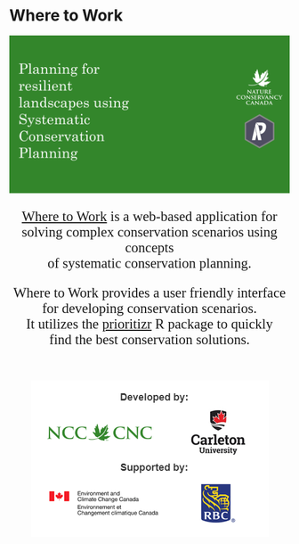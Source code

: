 # Where to Work

<img src="man/figures/home_header.png"/>

<center>
<p style="font-family:century; font-size: 25px">
<a href="https://ncc.carleton.ca/">Where to Work</a> is a web-based
application for <br /> solving complex conservation scenarios using
concepts <br /> of systematic conservation planning.
</p>
<p style="font-family:century; font-size: 25px">
Where to Work provides a user friendly interface <br /> for developing
conservation scenarios. <br /> It utilizes the
<a href="https://prioritizr.net/index.html">prioritizr</a> R package to
quickly <br /> find the best conservation solutions.
</p>

<br />

<br />

<img src="man/figures/acknowledgements.png"/>

</center>
